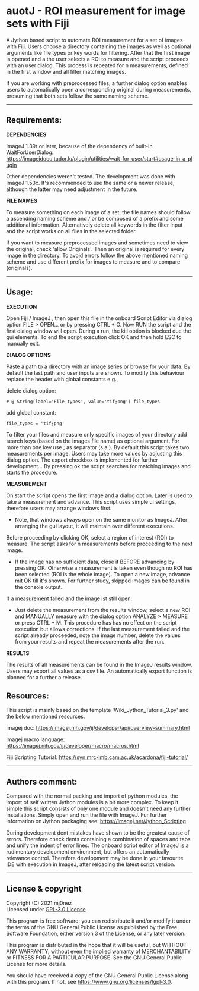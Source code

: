 # auotJ - ROI measurement for image sets with Fiji

A Jython based script to automate ROI measurement for a set of images with Fiji. 
Users choose a directory containing the images as well as optional arguments
like file types or key words for filtering. After that the first image is opened
and a the user selects a ROI to measure and the script proceeds with an user
dialog. This process is repeated for n measurements, defined in the first
window and all filter matching images.

If you are working with preprocessed files, a further dialog option enables
users to automatically open a corresponding original during measurements,
presuming that both sets follow the same naming scheme. 

----------

## Requirements:

**DEPENDENCIES**

ImageJ 1.39r or later, because of the dependency of built-in WaitForUserDialog:
https://imagejdocu.tudor.lu/plugin/utilities/wait_for_user/start#usage_in_a_plugin

Other dependencies weren't tested. The development was done with ImageJ
1.53c. It's recommended to use the same or a newer release, although the
latter may need adjustment in the future.

**FILE NAMES**

To measure something on each image of a set, the file names should follow a
ascending naming scheme and / or be composed of a prefix and some additional
information. Alternatively delete all keywords in the filter input and the
script works on all files in the selected folder.

If you want to measure preprocessed images and sometimes need to view the
original, check 'allow Originals'. Then an original is required for every
image in the directory. To avoid errors follow the above mentioned naming
scheme and use different prefix for images to measure and to compare
(originals).

----------
## Usage:

**EXECUTION**

Open Fiji / ImageJ , then open this file in the onboard Script Editor via
dialog option FILE > OPEN... or by pressing CTRL + O.
Now RUN the script and the first dialog window will open.
During a run, the kill option is blocked due the gui elements.
    To end the script execution click OK and then hold ESC to manually exit.

**DIALOG OPTIONS**

Paste a path to a directory with an image series or browse for your data.
By default the last path and user inputs are shown. To modify this
behaviour replace the header with global constants e.g., 

delete dialog option:    
```
# @ String(label='File types', value='tif;png') file_types
```
add global constant:
```
file_types = 'tif;png'
```
To filter your files and measure only specific images of your directory add
search keys (based on the images file name) as optional argument. For more
than one key use ; as separator (s.a.).
By default this script takes two measurements per image. Users may take more
values by adjusting this dialog option.
The export checkbox is implemented for further development...
By pressing ok the script searches for matching images and starts the
procedure.

**MEASUREMENT**

On start the script opens the first image and a dialog option. Later is
used to take a measurement and advance. This script uses simple ui
settings, therefore users may arrange windows first.
- Note, that windows always open on the same monitor as ImageJ. After
    arranging the gui layout, it will maintain over different executions.

Before proceeding by clicking OK, select a region of interest (ROI) to
measure. The script asks for n measurements before proceeding to the next
image.
- If the image has no sufficient data, close it BEFORE advancing by
    pressing OK. Otherwise a measurement is taken even though no ROI has
    been selected (ROI is the whole image).
    To open a new image, advance mit OK till it's shown.
    For further study, skipped images can be found in the console output.
    
If a measurement failed and the image ist still open:
- Just delete the measurement from the results window, select a new ROI and
    MANUALLY measure with the dialog option ANALYZE > MEASURE or press CTRL + M.
    This procedure has has no effect on the script execution but allows
    corrections.
    If the last measurement failed and the script already proceeded, note the
    image number, delete the values from your results and repeat the
    measurements after the run.

**RESULTS**

The results of all measurements can be found in the ImageJ results
window. Users may export all values as a csv file.
An automatically export function is planned for a further a release.



## Resources:

This script is mainly based on the template 'Wiki_Jython_Tutorial_3.py'
and the below mentioned resources.

imagej doc:
https://imagej.nih.gov/ij/developer/api/overview-summary.html

imagej macro language:
https://imagej.nih.gov/ij/developer/macro/macros.html

Fiji Scripting Tutorial:
https://syn.mrc-lmb.cam.ac.uk/acardona/fiji-tutorial/

----------

## Authors comment:

Compared with the normal packing and import of python modules, the import of
self written Jython modules is a bit more complex. To keep it simple this
script consists of only one module and doesn't need any further
installations. Simply open and run the file with ImageJ.
Fur further information on Jython packaging see:
https://imagej.net/Jython_Scripting

During development dent mistakes have shown to be the greatest cause of
errors. Therefore check dents containing a combination of spaces and tabs and
unify the indent of error lines.
The onboard script editor of ImageJ is a rudimentary development environment,
but offers an automatically relevance control. Therefore development may be
done in your favourite IDE with execution in ImageJ, after reloading the latest
script version.

----------

## License & copyright

Copyright (C) 2021  mj0nez <br>Licensed under [GPL-3.0 License
](LICENSE.md)

This program is free software: you can redistribute it and/or modify
it under the terms of the GNU General Public License as published by
the Free Software Foundation, either version 3 of the License, or
any later version.

This program is distributed in the hope that it will be useful,
but WITHOUT ANY WARRANTY; without even the implied warranty of
MERCHANTABILITY or FITNESS FOR A PARTICULAR PURPOSE.  See the
GNU General Public License for more details.

You should have received a copy of the GNU General Public License
along with this program.  If not, see https://www.gnu.org/licenses/lgpl-3.0.